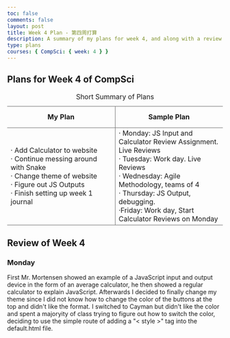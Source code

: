 ```yaml
---
toc: false
comments: false
layout: post
title: Week 4 Plan - 第四周打算
description: A summary of my plans for week 4, and along with a review of the week
type: plans
courses: { CompSci: { week: 4 } }
---
```

<style>
table {
    border-collapse: collapse;
}
th, tr, td {
    border: 1px solid #6e6e6e;
}
th:last-child, td:last-child, tr {
    border-right: none;
}
th:first-child, td:first-child, tr {
    border-left: none;
}
</style>

## Plans for Week 4 of CompSci
<table style="width:100%">
    <caption>Short Summary of Plans</caption>
    <tr style="width:50%; height:50px">
        <th style="text-align:center; width:50%">My Plan</th>
        <th style="text-align:center">Sample Plan</th>
    </tr>
    <tr style="height:200px">
        <td style="text-align:left; width:50%">
             <span>&#183;</span> Add Calculator to website
             <br><span>&#183;</span> Continue messing around with Snake
             <br><span>&#183;</span> Change theme of website
             <br><span>&#183;</span> Figure out JS Outputs
             <br><span>&#183;</span> Finish setting up week 1 journal
        </td>
        <td> 
            <span>&#183;</span> Monday: JS Input and Calculator Review Assignment.  Live Reviews
            <br><span>&#183;</span> Tuesday: Work day.  Live Reviews
            <br><span>&#183;</span> Wednesday: Agile Methodology, teams of 4
            <br><span>&#183;</span> Thursday:  JS Output, debugging.
            <br><span>&#183;</span>Friday: Work day, Start Calculator Reviews on Monday
        </td>
    </tr>
</table>

## Review of Week 4

### Monday
First Mr. Mortensen showed an example of a JavaScript input and output device in the form of an average calculator, he then showed a regular calculator to explain JavaScript. Afterwards I decided to finally change my theme since I did not know how to change the color of the buttons at the top and didn't like the format. I switched to Cayman but didn't like the color and spent a majoryity of class trying to figure out how to switch the color, deciding to use the simple route of adding a "< style >" tag into the default.html file.